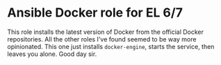 # Ansible Docker role for EL 6/7

This role installs the latest version of Docker from the official Docker repositories. All the other roles I've found seemed to be way more opinionated. This one just installs `docker-engine`, starts the service, then leaves you alone. Good day sir.
